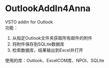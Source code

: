 # OutlookAddIn4Anna
VSTO addin for Outlook  
功能：  
1. 从指定Outlook文件夹获取所有邮件的附件
2. 将附件保存到SQLite数据库
3. 检索数据库，结果输出到Excel并打开  

使用的库：Outlook、ExcelCOM库、NPOI、SQLite
